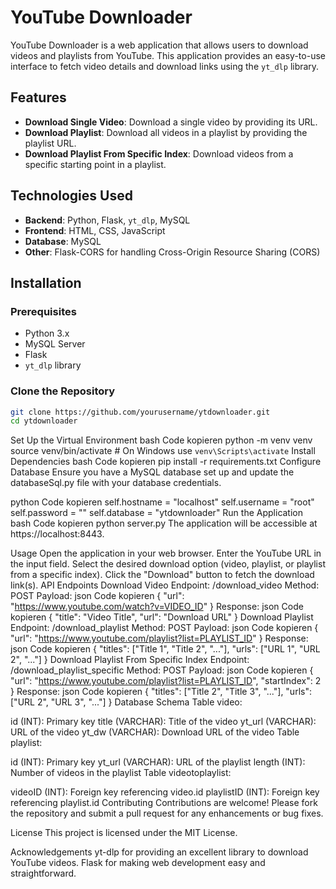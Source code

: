 # YouTube Downloader

YouTube Downloader is a web application that allows users to download videos and playlists from YouTube. This application provides an easy-to-use interface to fetch video details and download links using the `yt_dlp` library.

## Features

- **Download Single Video**: Download a single video by providing its URL.
- **Download Playlist**: Download all videos in a playlist by providing the playlist URL.
- **Download Playlist From Specific Index**: Download videos from a specific starting point in a playlist.

## Technologies Used

- **Backend**: Python, Flask, `yt_dlp`, MySQL
- **Frontend**: HTML, CSS, JavaScript
- **Database**: MySQL
- **Other**: Flask-CORS for handling Cross-Origin Resource Sharing (CORS)

## Installation

### Prerequisites

- Python 3.x
- MySQL Server
- Flask
- `yt_dlp` library

### Clone the Repository

```bash
git clone https://github.com/yourusername/ytdownloader.git
cd ytdownloader
```

Set Up the Virtual Environment
bash
Code kopieren
python -m venv venv
source venv/bin/activate  # On Windows use `venv\Scripts\activate`
Install Dependencies
bash
Code kopieren
pip install -r requirements.txt
Configure Database
Ensure you have a MySQL database set up and update the databaseSql.py file with your database credentials.

python
Code kopieren
self.hostname = "localhost"
self.username = "root"
self.password = ""
self.database = "ytdownloader"
Run the Application
bash
Code kopieren
python server.py
The application will be accessible at https://localhost:8443.

Usage
Open the application in your web browser.
Enter the YouTube URL in the input field.
Select the desired download option (video, playlist, or playlist from a specific index).
Click the "Download" button to fetch the download link(s).
API Endpoints
Download Video
Endpoint: /download_video
Method: POST
Payload:
json
Code kopieren
{
  "url": "https://www.youtube.com/watch?v=VIDEO_ID"
}
Response:
json
Code kopieren
{
  "title": "Video Title",
  "url": "Download URL"
}
Download Playlist
Endpoint: /download_playlist
Method: POST
Payload:
json
Code kopieren
{
  "url": "https://www.youtube.com/playlist?list=PLAYLIST_ID"
}
Response:
json
Code kopieren
{
  "titles": ["Title 1", "Title 2", "..."],
  "urls": ["URL 1", "URL 2", "..."]
}
Download Playlist From Specific Index
Endpoint: /download_playlist_specific
Method: POST
Payload:
json
Code kopieren
{
  "url": "https://www.youtube.com/playlist?list=PLAYLIST_ID",
  "startIndex": 2
}
Response:
json
Code kopieren
{
  "titles": ["Title 2", "Title 3", "..."],
  "urls": ["URL 2", "URL 3", "..."]
}
Database Schema
Table video:

id (INT): Primary key
title (VARCHAR): Title of the video
yt_url (VARCHAR): URL of the video
yt_dw (VARCHAR): Download URL of the video
Table playlist:

id (INT): Primary key
yt_url (VARCHAR): URL of the playlist
length (INT): Number of videos in the playlist
Table videotoplaylist:

videoID (INT): Foreign key referencing video.id
playlistID (INT): Foreign key referencing playlist.id
Contributing
Contributions are welcome! Please fork the repository and submit a pull request for any enhancements or bug fixes.

License
This project is licensed under the MIT License.

Acknowledgements
yt-dlp for providing an excellent library to download YouTube videos.
Flask for making web development easy and straightforward.
